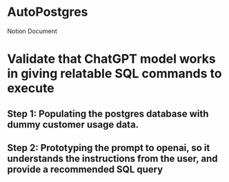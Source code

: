 # AutoPostgres
Notion Document

# Validate that ChatGPT model works in giving relatable SQL commands to execute
## Step 1: Populating the postgres database with dummy customer usage data.

## Step 2: Prototyping the prompt to openai, so it understands the instructions from the user, and provide a recommended SQL query
